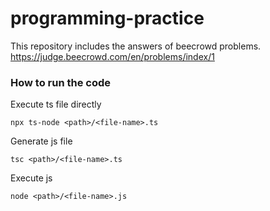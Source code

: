 # programming-practice

 This repository includes the answers of beecrowd problems.
 https://judge.beecrowd.com/en/problems/index/1

### How to run the code

Execute ts file directly
```
npx ts-node <path>/<file-name>.ts 
```
Generate js file
```
tsc <path>/<file-name>.ts  
```
Execute js 
```
node <path>/<file-name>.js 
